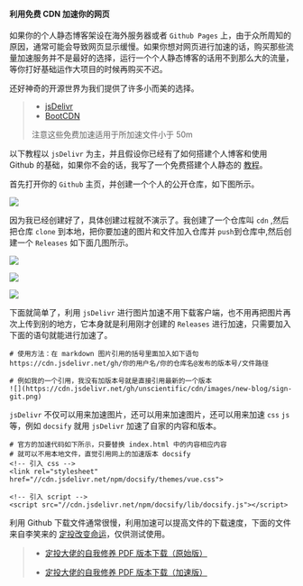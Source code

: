 #### 利用免费 CDN 加速你的网页

如果你的个人静态博客架设在海外服务器或者 `Github Pages` 上，由于众所周知的原因，通常可能会导致网页显示缓慢。如果你想对网页进行加速的话，购买那些流量加速服务并不是最好的选择，运行一个个人静态博客的话用不到那么大的流量，等你打好基础运作大项目的时候再购买不迟。

还好神奇的开源世界为我们提供了许多小而美的选择。

> * [jsDelivr](https://www.jsdelivr.com/)
> * [BootCDN](https://www.bootcdn.cn/)
>
>注意这些免费加速适用于所加速文件小于 50m

以下教程以 `jsDelivr` 为主，并且假设你已经有了如何搭建个人博客和使用 Github 的基础，如果你不会的话，我写了一个免费搭建个人静态的 [教程](https://lilongbin.com/#/new-blog/README)。

首先打开你的 `Github` 主页，并创建一个个人的公开仓库，如下图所示。

![](https://cdn.jsdelivr.net/gh/unscientific/cdn/images/speedup-web/images/new-re.png)

因为我已经创建好了，具体创建过程就不演示了。我创建了一个仓库叫 `cdn` ,然后把仓库 `clone` 到本地，把你要加速的图片和文件加入仓库并 `push`到仓库中,然后创建一个 `Releases` 如下面几图所示。

![](https://cdn.jsdelivr.net/gh/unscientific/cdn/images/speedup-web/images/rel-1.png)

![](https://cdn.jsdelivr.net/gh/unscientific/cdn/images/speedup-web/images/rel-2.png)

![](https://cdn.jsdelivr.net/gh/unscientific/cdn/images/speedup-web/images/rel-3.png)

下面就简单了，利用 `jsDelivr` 进行图片加速不用下载客户端，也不用再把图片再次上传到别的地方，它本身就是利用刚才创建的 `Releases` 进行加速，只需要加入下面的语句就能进行加速了。

```
# 使用方法：在 markdown 图片引用的括号里面加入如下语句
https://cdn.jsdelivr.net/gh/你的用户名/你的仓库名@发布的版本号/文件路径

# 例如我的一个引用，我没有加版本号就是直接引用最新的一个版本
![](https://cdn.jsdelivr.net/gh/unscientific/cdn/images/new-blog/sign-git.png)
```

`jsDelivr` 不仅可以用来加速图片，还可以用来加速图片，还可以用来加速 `css` `js` 等，例如 `docsify` 就用 `jsDelivr` 加速了自家的内容和版本。

```
# 官方的加速代码如下所示，只要替换 index.html 中的内容相应内容
# 就可以不用本地文件，直觉引用网上的加速版本 docsify
<!-- 引入 css -->
<link rel="stylesheet" href="//cdn.jsdelivr.net/npm/docsify/themes/vue.css">

<!-- 引入 script -->
<script src="//cdn.jsdelivr.net/npm/docsify/lib/docsify.js"></script>
```
利用 Github 下载文件通常很慢，利用加速可以提高文件的下载速度，下面的文件来自李笑来的 [定投改变命运](https://ri.firesbox.com/#/)，仅供测试使用。

> * [定投大佬的自我修养 PDF 版本下载（原始版）](https://github.com/unscientific/unscientific.github.io/blob/master/speedup-web/images/定投-大佬的自我修养.pdf)
> 
> * [定投大佬的自我修养 PDF 版本下载（加速版）](https://cdn.jsdelivr.net/gh/unscientific/cdn/images/speedup-web/images/定投-大佬的自我修养.pdf)